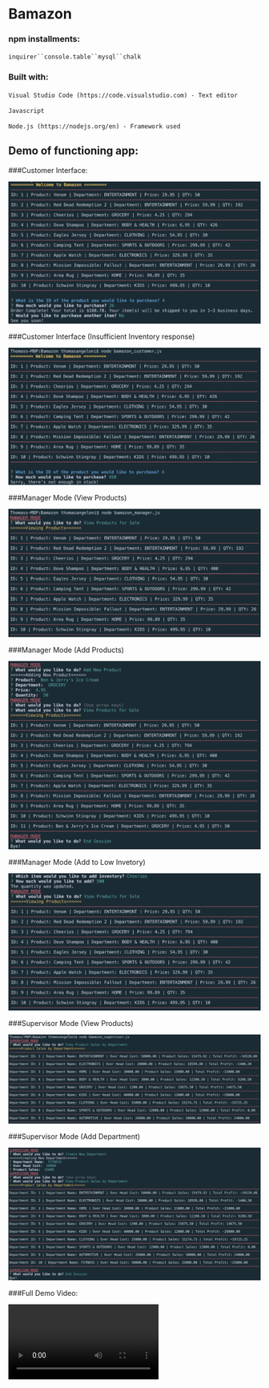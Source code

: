# Bamazon

### npm installments:

` inquirer``console.table``mysql``chalk `

### Built with:

`Visual Studio Code (https://code.visualstudio.com) - Text editor`

`Javascript`

`Node.js (https://nodejs.org/en) - Framework used`

## Demo of functioning app:

###Customer Interface:

![customer interface](https://github.com/TJANGEL/Bamazon/blob/master/assets/customer_screenshot.png)

###Customer Interface (Insufficient Inventory response)

![customer interface](https://github.com/TJANGEL/Bamazon/blob/master/assets/customer_insufficientstock_screenshot.png)

###Manager Mode (View Products)

![manager mode](https://github.com/TJANGEL/Bamazon/blob/master/assets/manager_viewproducts_screenshot.png)

###Manager Mode (Add Products)

![manager mode](https://github.com/TJANGEL/Bamazon/blob/master/assets/manager_addproduct_screenshot.png)

###Manager Mode (Add to Low Invetory)

![manager mode](https://github.com/TJANGEL/Bamazon/blob/master/assets/manager_addinventory_screenshot.png)

###Supervisor Mode (View Products)

![manager mode](https://github.com/TJANGEL/Bamazon/blob/master/assets/supervisor_viewproducts_screenshot.png)

###Supervisor Mode (Add Department)

![manager mode](https://github.com/TJANGEL/Bamazon/blob/master/assets/supervisor_addDepartment_screenshot.png)

###Full Demo Video:

![Full Video Demo](https://github.com/TJANGEL/Bamazon/blob/master/assets/bamazon_demo.mov)
